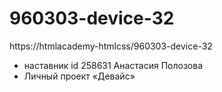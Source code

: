 # 960303-device-32
https://htmlacademy-htmlcss/960303-device-32
 * наставник id 258631 Анастасия Полозова
 * Личный проект «Девайс»